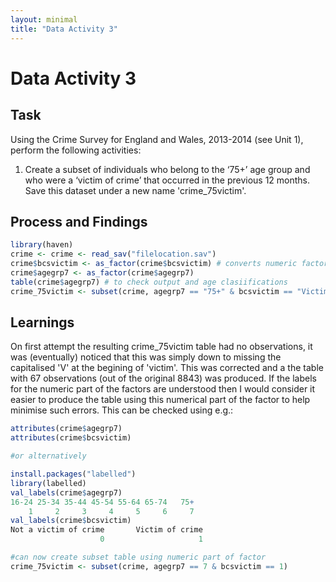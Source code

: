 ```yaml
---
layout: minimal
title: "Data Activity 3"
---
```


# Data Activity 3

## Task

Using the Crime Survey for England and Wales, 2013-2014 (see Unit 1), perform the following activities:

1. Create a subset of individuals who belong to the ‘75+’ age group and who were a ‘victim of crime’ that occurred in the previous 12 months. Save this dataset under a new name 'crime_75victim'.

## Process and Findings

```r
library(haven)
crime <- crime <- read_sav("filelocation.sav")
crime$bcsvictim <- as_factor(crime$bcsvictim) # converts numeric factor to the factor label so can determine relevant group
crime$agegrp7 <- as_factor(crime$agegrp7)
table(crime$agegrp7) # to check output and age clasiifications
crime_75victim <- subset(crime, agegrp7 == "75+" & bcsvictim == "Victim of crime")

```
## Learnings

On first attempt the resulting crime_75victim table had no observations, it was (eventually) noticed that this was simply down to missing the capitalised 'V' at the begining of 'victim'.  This was corrected and a the table with 67 observations (out of the original 8843) was produced.  If the labels for the numeric part of the factors are understood then I would consider it easier to produce the table using this numerical part of the factor to help minimise such errors.  This can be checked using e.g.:

```r
attributes(crime$agegrp7)
attributes(crime$bcsvictim)

#or alternatively

install.packages("labelled")
library(labelled)
val_labels(crime$agegrp7)
16-24 25-34 35-44 45-54 55-64 65-74   75+ 
    1     2     3     4     5     6     7 
val_labels(crime$bcsvictim)
Not a victim of crime       Victim of crime 
                    0                     1 

#can now create subset table using numeric part of factor
crime_75victim <- subset(crime, agegrp7 == 7 & bcsvictim == 1) 
```
